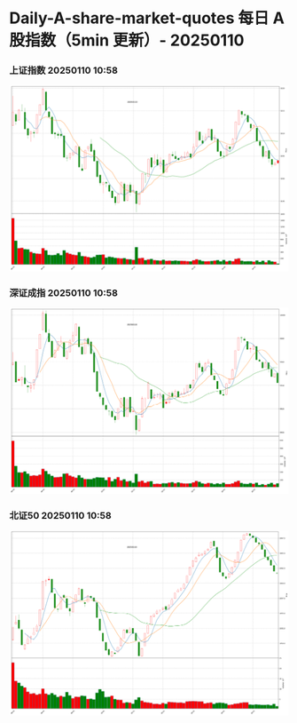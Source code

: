 
# Daily-A-share-market-quotes 每日 A 股指数（5min 更新）- 20250110

### 上证指数 20250110 10:58
![](./fig/2025/1/20250110-sh000001.png)

### 深证成指 20250110 10:58
![](./fig/2025/1/20250110-sz399001.png)

### 北证50 20250110 10:58
![](./fig/2025/1/20250110-bj899050.png)
